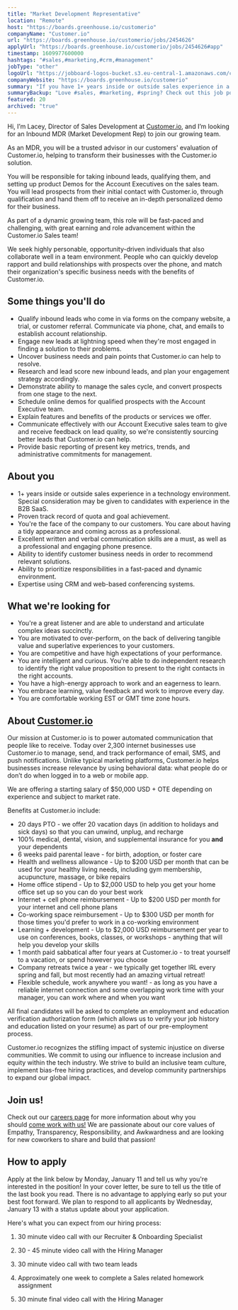 ```yaml
---
title: "Market Development Representative"
location: "Remote"
host: "https://boards.greenhouse.io/customerio"
companyName: "Customer.io"
url: "https://boards.greenhouse.io/customerio/jobs/2454626"
applyUrl: "https://boards.greenhouse.io/customerio/jobs/2454626#app"
timestamp: 1609977600000
hashtags: "#sales,#marketing,#crm,#management"
jobType: "other"
logoUrl: "https://jobboard-logos-bucket.s3.eu-central-1.amazonaws.com/customer-io"
companyWebsite: "https://boards.greenhouse.io/customerio"
summary: "If you have 1+ years inside or outside sales experience in a technology environment, consider applying to Customer.io's job post for a new market development representative."
summaryBackup: "Love #sales, #marketing, #spring? Check out this job post!"
featured: 20
archived: "true"
---
```


Hi, I’m Lacey, Director of Sales Development at [Customer.io](http://Customer.io), and I’m looking for an Inbound MDR (Market Development Rep) to join our growing team.

As an MDR, you will be a trusted advisor in our customers' evaluation of Customer.io, helping to transform their businesses with the Customer.io solution.

You will be responsible for taking inbound leads, qualifying them, and setting up product Demos for the Account Executives on the sales team. You will lead prospects from their initial contact with Customer.io, through qualification and hand them off to receive an in-depth personalized demo for their business.

As part of a dynamic growing team, this role will be fast-paced and challenging, with great earning and role advancement within the Customer.io Sales team!

We seek highly personable, opportunity-driven individuals that also collaborate well in a team environment. People who can quickly develop rapport and build relationships with prospects over the phone, and match their organization's specific business needs with the benefits of Customer.io.

## Some things you'll do

*   Qualify inbound leads who come in via forms on the company website, a trial, or customer referral. Communicate via phone, chat, and emails to establish account relationship.
*   Engage new leads at lightning speed when they're most engaged in finding a solution to their problems.
*   Uncover business needs and pain points that Customer.io can help to resolve.
*   Research and lead score new inbound leads, and plan your engagement strategy accordingly.
*   Demonstrate ability to manage the sales cycle, and convert prospects from one stage to the next.
*   Schedule online demos for qualified prospects with the Account Executive team.
*   Explain features and benefits of the products or services we offer.
*   Communicate effectively with our Account Executive sales team to give and receive feedback on lead quality, so we're consistently sourcing better leads that Customer.io can help.
*   Provide basic reporting of present key metrics, trends, and administrative commitments for management.

## About you

*   1+ years inside or outside sales experience in a technology environment. Special consideration may be given to candidates with experience in the B2B SaaS.
*   Proven track record of quota and goal achievement.
*   You're the face of the company to our customers. You care about having a tidy appearance and coming across as a professional.
*   Excellent written and verbal communication skills are a must, as well as a professional and engaging phone presence.
*   Ability to identify customer business needs in order to recommend relevant solutions.
*   Ability to prioritize responsibilities in a fast-paced and dynamic environment.
*   Expertise using CRM and web-based conferencing systems.

## What we're looking for

*   You're a great listener and are able to understand and articulate complex ideas succinctly.
*   You are motivated to over-perform, on the back of delivering tangible value and superlative experiences to your customers.
*   You are competitive and have high expectations of your performance.
*   You are intelligent and curious. You're able to do independent research to identify the right value proposition to present to the right contacts in the right accounts.
*   You have a high-energy approach to work and an eagerness to learn.
*   You embrace learning, value feedback and work to improve every day.
*   You are comfortable working EST or GMT time zone hours.

## About [Customer.io](http://Customer.io)

Our mission at Customer.io is to power automated communication that people like to receive. Today over 2,300 internet businesses use Customer.io to manage, send, and track performance of email, SMS, and push notifications. Unlike typical marketing platforms, Customer.io helps businesses increase relevance by using behavioral data: what people do or don’t do when logged in to a web or mobile app.

We are offering a starting salary of $50,000 USD + OTE depending on experience and subject to market rate.

Benefits at Customer.io include:

*   20 days PTO - we offer 20 vacation days (in addition to holidays and sick days) so that you can unwind, unplug, and recharge
*   100% medical, dental, vision, and supplemental insurance for you **and** your dependents
*   6 weeks paid parental leave - for birth, adoption, or foster care
*   Health and wellness allowance - Up to $200 USD per month that can be used for your healthy living needs, including gym membership, acupuncture, massage, or bike repairs
*   Home office stipend - Up to $2,000 USD to help you get your home office set up so you can do your best work
*   Internet + cell phone reimbursement - Up to $200 USD per month for your internet and cell phone plans
*   Co-working space reimbursement - Up to $300 USD per month for those times you'd prefer to work in a co-working environment
*   Learning + development - Up to $2,000 USD reimbursement per year to use on conferences, books, classes, or workshops - anything that will help you develop your skills
*   1 month paid sabbatical after four years at Customer.io - to treat yourself to a vacation, or spend however you choose
*   Company retreats twice a year - we typically get together IRL every spring and fall, but most recently had an amazing virtual retreat!
*   Flexible schedule, work anywhere you want! - as long as you have a reliable internet connection and some overlapping work time with your manager, you can work where and when you want

All final candidates will be asked to complete an employment and education verification authorization form (which allows us to verify your job history and education listed on your resume) as part of our pre-employment process.

Customer.io recognizes the stifling impact of systemic injustice on diverse communities. We commit to using our influence to increase inclusion and equity within the tech industry. We strive to build an inclusive team culture, implement bias-free hiring practices, and develop community partnerships to expand our global impact.

## Join us!

Check out our [careers page](https://customer.io/careers/) for more information about why you should [come work with us!](https://customer.io/about/) We are passionate about our core values of Empathy, Transparency, Responsibility, and Awkwardness and are looking for new coworkers to share and build that passion!

## How to apply

Apply at the link below by Monday, January 11 and tell us why you're interested in the position! In your cover letter, be sure to tell us the title of the last book you read. There is no advantage to applying early so put your best foot forward. We plan to respond to all applicants by Wednesday, January 13 with a status update about your application.

Here's what you can expect from our hiring process:

1.  30 minute video call with our Recruiter & Onboarding Specialist
    
2.  30 - 45 minute video call with the Hiring Manager
    
3.  30 minute video call with two team leads
    
4.  Approximately one week to complete a Sales related homework assignment
    
5.  30 minute final video call with the Hiring Manager
